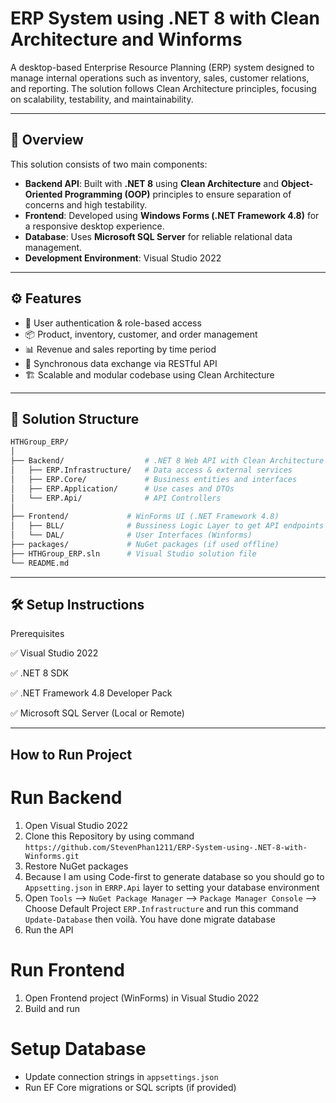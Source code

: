 ﻿# ERP System using .NET 8 with Clean Architecture and Winforms

A desktop-based Enterprise Resource Planning (ERP) system designed to manage internal operations such as inventory, sales, customer relations, and reporting. The solution follows Clean Architecture principles, focusing on scalability, testability, and maintainability.

---

## 📌 Overview

This solution consists of two main components:

- **Backend API**: Built with **.NET 8** using **Clean Architecture** and **Object-Oriented Programming (OOP)** principles to ensure separation of concerns and high testability.
- **Frontend**: Developed using **Windows Forms (.NET Framework 4.8)** for a responsive desktop experience.
- **Database**: Uses **Microsoft SQL Server** for reliable relational data management.
- **Development Environment**: Visual Studio 2022

---

## ⚙️ Features

- 🔐 User authentication & role-based access
- 📦 Product, inventory, customer, and order management
- 📊 Revenue and sales reporting by time period
- 🔄 Synchronous data exchange via RESTful API
- 🏗️ Scalable and modular codebase using Clean Architecture

---

## 📁 Solution Structure

```bash
HTHGroup_ERP/
│
├── Backend/                  # .NET 8 Web API with Clean Architecture
│   ├── ERP.Infrastructure/   # Data access & external services
│   ├── ERP.Core/             # Business entities and interfaces
│   ├── ERP.Application/      # Use cases and DTOs
│   └── ERP.Api/              # API Controllers
│
├── Frontend/             # WinForms UI (.NET Framework 4.8)
│   ├── BLL/              # Bussiness Logic Layer to get API endpoints
│   └── DAL/              # User Interfaces (Winforms)
├── packages/             # NuGet packages (if used offline)
├── HTHGroup_ERP.sln      # Visual Studio solution file
└── README.md

```

---

## 🛠️ Setup Instructions
Prerequisites

✅ Visual Studio 2022

✅ .NET 8 SDK

✅ .NET Framework 4.8 Developer Pack

✅ Microsoft SQL Server (Local or Remote)

---

## How to Run Project

# Run Backend
1. Open Visual Studio 2022
2. Clone this Repository by using command `https://github.com/StevenPhan1211/ERP-System-using-.NET-8-with-Winforms.git`
3. Restore NuGet packages
4. Because I am using Code-first to generate database so you should go to `Appsetting.json` in `ERRP.Api` layer to setting your database environment
5. Open `Tools` --> `NuGet Package Manager` --> `Package Manager Console` --> Choose Default Project `ERP.Infrastructure` and run this command `Update-Database` then voilà. You have done migrate database
6. Run the API

# Run Frontend
1. Open Frontend project (WinForms) in Visual Studio 2022
2. Build and run

# Setup Database
- Update connection strings in `appsettings.json`
- Run EF Core migrations or SQL scripts (if provided)
